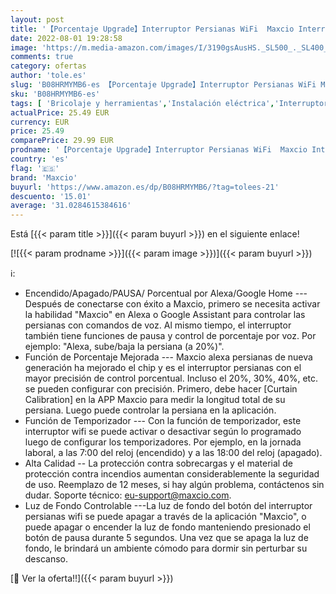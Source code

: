 ```yaml
---
layout: post
title: '【Porcentaje Upgrade】Interruptor Persianas WiFi  Maxcio Interruptor Inteligente Control por Porcentaje de APP Y Voz Compatible con Alexa y Google Home  con Temporizador para Motor Persiana Tublar'
date: 2022-08-01 19:28:58
image: 'https://m.media-amazon.com/images/I/3190gsAusHS._SL500_._SL400_.jpg'
comments: true
category: ofertas
author: 'tole.es'
slug: 'B08HRMYMB6-es 【Porcentaje Upgrade】Interruptor Persianas WiFi Maxcio...'
sku: 'B08HRMYMB6-es'
tags: [ 'Bricolaje y herramientas','Instalación eléctrica','Interruptores de persianas y puertas automáticas','Interruptores y reguladores de luz','alexa','google','home','maxcio','🇪🇸', ]
actualPrice: 25.49 EUR
currency: EUR
price: 25.49
comparePrice: 29.99 EUR
prodname: '【Porcentaje Upgrade】Interruptor Persianas WiFi  Maxcio Interruptor Inteligente Control por Porcentaje de APP Y Voz Compatible con Alexa y Google Home  con Temporizador para Motor Persiana Tublar'
country: 'es'
flag: '🇪🇸'
brand: 'Maxcio'
buyurl: 'https://www.amazon.es/dp/B08HRMYMB6/?tag=tolees-21'
descuento: '15.01'
average: '31.0284615384616'
---
```


Está [{{< param title >}}]({{< param buyurl >}}) en el siguiente enlace!

[![{{< param prodname >}}]({{< param image >}})]({{< param buyurl >}})

ℹ️:

- Encendido/Apagado/PAUSA/ Porcentual por Alexa/Google Home --- Después de conectarse con éxito a Maxcio, primero se necesita activar la habilidad "Maxcio" en Alexa o Google Assistant para controlar las persianas con comandos de voz. Al mismo tiempo, el interruptor también tiene funciones de pausa y control de porcentaje por voz. Por ejemplo: "Alexa, sube/baja la persiana (a 20%)".
- Función de Porcentaje Mejorada --- Maxcio alexa persianas de nueva generación ha mejorado el chip y es el interruptor persianas con el mayor precisión de control porcentual. Incluso el 20%, 30%, 40%, etc. se pueden configurar con precisión. Primero, debe hacer [Curtain Calibration] en la APP Maxcio para medir la longitud total de su persiana. Luego puede controlar la persiana en la aplicación.
- Función de Temporizador --- Con la función de temporizador, este interruptor wifi se puede activar o desactivar según lo programado luego de configurar los temporizadores. Por ejemplo, en la jornada laboral, a las 7:00 del reloj (encendido) y a las 18:00 del reloj (apagado).
- Alta Calidad -- La protección contra sobrecargas y el material de protección contra incendios aumentan considerablemente la seguridad de uso. Reemplazo de 12 meses, si hay algún problema, contáctenos sin dudar. Soporte técnico: eu-support@maxcio.com.
- Luz de Fondo Controlable ---La luz de fondo del botón del interruptor persianas wifi se puede apagar a través de la aplicación "Maxcio", o puede apagar o encender la luz de fondo manteniendo presionado el botón de pausa durante 5 segundos. Una vez que se apaga la luz de fondo, le brindará un ambiente cómodo para dormir sin perturbar su descanso.

[🛒 Ver la oferta!!]({{< param buyurl >}})
